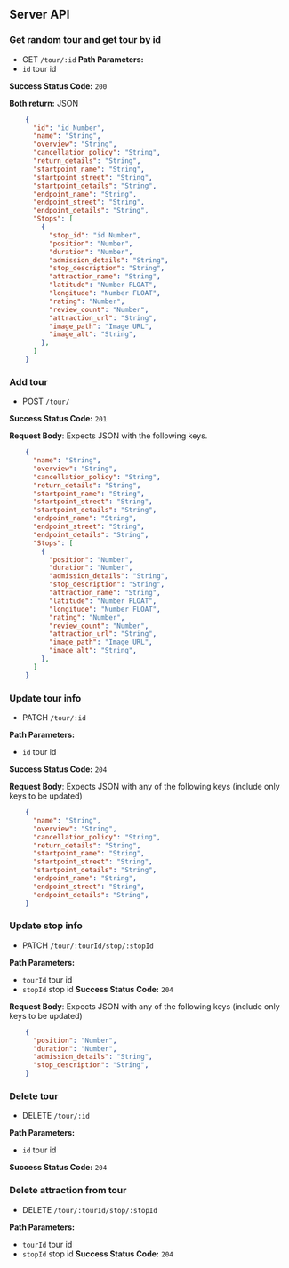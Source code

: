 ## Server API

### Get random tour and get tour by id
  * GET `/tour/:id`
**Path Parameters:**
  * `id` tour id

**Success Status Code:** `200`

**Both return:** JSON

```json
    {
      "id": "id Number",
      "name": "String",
      "overview": "String",
      "cancellation_policy": "String",
      "return_details": "String",
      "startpoint_name": "String",
      "startpoint_street": "String",
      "startpoint_details": "String",
      "endpoint_name": "String",
      "endpoint_street": "String",
      "endpoint_details": "String",
      "Stops": [
        {
          "stop_id": "id Number",
          "position": "Number",
          "duration": "Number",
          "admission_details": "String",
          "stop_description": "String",
          "attraction_name": "String",
          "latitude": "Number FLOAT",
          "longitude": "Number FLOAT",
          "rating": "Number",
          "review_count": "Number",
          "attraction_url": "String",
          "image_path": "Image URL",
          "image_alt": "String",
        },
      ]
    }
```

### Add tour
  * POST `/tour/`

**Success Status Code:** `201`

**Request Body**: Expects JSON with the following keys.

```json
    {
      "name": "String",
      "overview": "String",
      "cancellation_policy": "String",
      "return_details": "String",
      "startpoint_name": "String",
      "startpoint_street": "String",
      "startpoint_details": "String",
      "endpoint_name": "String",
      "endpoint_street": "String",
      "endpoint_details": "String",
      "Stops": [
        {
          "position": "Number",
          "duration": "Number",
          "admission_details": "String",
          "stop_description": "String",
          "attraction_name": "String",
          "latitude": "Number FLOAT",
          "longitude": "Number FLOAT",
          "rating": "Number",
          "review_count": "Number",
          "attraction_url": "String",
          "image_path": "Image URL",
          "image_alt": "String",
        },
      ]
    }
```

### Update tour info
  * PATCH `/tour/:id`

**Path Parameters:**
  * `id` tour id

**Success Status Code:** `204`

**Request Body**: Expects JSON with any of the following keys (include only keys to be updated)

```json
    {
      "name": "String",
      "overview": "String",
      "cancellation_policy": "String",
      "return_details": "String",
      "startpoint_name": "String",
      "startpoint_street": "String",
      "startpoint_details": "String",
      "endpoint_name": "String",
      "endpoint_street": "String",
      "endpoint_details": "String",
    }
```

### Update stop info
  * PATCH `/tour/:tourId/stop/:stopId`

**Path Parameters:**
  * `tourId` tour id
  * `stopId` stop id
**Success Status Code:** `204`

**Request Body**: Expects JSON with any of the following keys (include only keys to be updated)

```json
    {
      "position": "Number",
      "duration": "Number",
      "admission_details": "String",
      "stop_description": "String",
    }
```

### Delete tour
  * DELETE `/tour/:id`

**Path Parameters:**
  * `id` tour id

**Success Status Code:** `204`

### Delete attraction from tour
  * DELETE `/tour/:tourId/stop/:stopId`

**Path Parameters:**
  * `tourId` tour id
  * `stopId` stop id
**Success Status Code:** `204`
